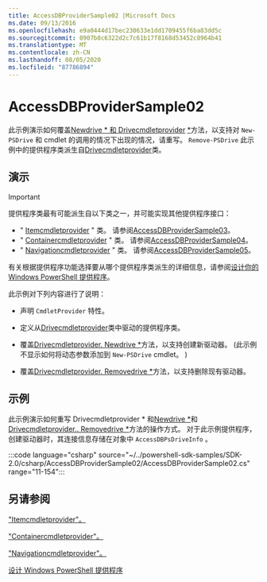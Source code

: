 ```yaml
---
title: AccessDBProviderSample02 |Microsoft Docs
ms.date: 09/13/2016
ms.openlocfilehash: e9a0444d17bec230633e1dd1709455f6ba83dd5c
ms.sourcegitcommit: 0907b8c6322d2c7c61b17f8168d53452c8964b41
ms.translationtype: MT
ms.contentlocale: zh-CN
ms.lasthandoff: 08/05/2020
ms.locfileid: "87786894"
---
```

# <a name="accessdbprovidersample02"></a>AccessDBProviderSample02

此示例演示如何覆盖[Newdrive * 和 Drivecmdletprovider](/dotnet/api/System.Management.Automation.Provider.DriveCmdletProvider.NewDrive) [*](/dotnet/api/System.Management.Automation.Provider.DriveCmdletProvider.RemoveDrive)方法，以支持对 `New-PSDrive` 和 cmdlet 的调用的情况下出现的情况，请重写。 `Remove-PSDrive` 此示例中的提供程序类派生自[Drivecmdletprovider](/dotnet/api/System.Management.Automation.Provider.DriveCmdletProvider)类。

## <a name="demonstrates"></a>演示

> [!IMPORTANT]
> 提供程序类最有可能派生自以下类之一，并可能实现其他提供程序接口：
>
> - " [Itemcmdletprovider](/dotnet/api/System.Management.Automation.Provider.ItemCmdletProvider) " 类。 请参阅[AccessDBProviderSample03](./accessdbprovidersample03.md)。
> - " [Containercmdletprovider](/dotnet/api/System.Management.Automation.Provider.ContainerCmdletProvider) " 类。 请参阅[AccessDBProviderSample04](./accessdbprovidersample04.md)。
> - " [Navigationcmdletprovider](/dotnet/api/System.Management.Automation.Provider.NavigationCmdletProvider) " 类。 请参阅[AccessDBProviderSample05](./accessdbprovidersample05.md)。
>
> 有关根据提供程序功能选择要从哪个提供程序类派生的详细信息，请参阅[设计你的 Windows PowerShell 提供程序](./provider-types.md)。

此示例对下列内容进行了说明：

- 声明 `CmdletProvider` 特性。

- 定义从[Drivecmdletprovider](/dotnet/api/System.Management.Automation.Provider.DriveCmdletProvider)类中驱动的提供程序类。

- 覆盖[Drivecmdletprovider. Newdrive *](/dotnet/api/System.Management.Automation.Provider.DriveCmdletProvider.NewDrive)方法，以支持创建新驱动器。  (此示例不显示如何将动态参数添加到 `New-PSDrive` cmdlet。 ) 

- 覆盖[Drivecmdletprovider. Removedrive *](/dotnet/api/System.Management.Automation.Provider.DriveCmdletProvider.RemoveDrive)方法，以支持删除现有驱动器。

## <a name="example"></a>示例

此示例演示如何重写 Drivecmdletprovider * 和[Newdrive *](/dotnet/api/System.Management.Automation.Provider.DriveCmdletProvider.NewDrive)和[Drivecmdletprovider.. Removedrive *](/dotnet/api/System.Management.Automation.Provider.DriveCmdletProvider.RemoveDrive)方法的操作方式。 对于此示例提供程序，创建驱动器时，其连接信息存储在对象中 `AccessDBPsDriveInfo` 。

:::code language="csharp" source="~/../powershell-sdk-samples/SDK-2.0/csharp/AccessDBProviderSample02/AccessDBProviderSample02.cs" range="11-154":::

## <a name="see-also"></a>另请参阅

["Itemcmdletprovider"。](/dotnet/api/System.Management.Automation.Provider.ItemCmdletProvider)

["Containercmdletprovider"。](/dotnet/api/System.Management.Automation.Provider.ContainerCmdletProvider)

["Navigationcmdletprovider"。](/dotnet/api/System.Management.Automation.Provider.NavigationCmdletProvider)

[设计 Windows PowerShell 提供程序](./provider-types.md)
